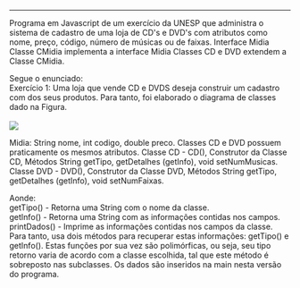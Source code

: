 ﻿----------------------------------------------------------------------------
Programa em Javascript de um exercício da UNESP que administra o sistema de cadastro de uma loja de CD's e DVD's com atributos como nome, preço, código, número de músicas ou de faixas.
Interface Midia
Classe CMidia implementa a interface Midia
Classes CD e DVD extendem a Classe CMidia.

Segue o enunciado:<br>
Exercício 1: Uma loja que vende CD e DVDS deseja construir um
cadastro com dos seus produtos. Para tanto, foi elaborado o diagrama
de classes dado na Figura.<br></br>
![](https://blogger.googleusercontent.com/img/b/R29vZ2xl/AVvXsEiSl4mxDwe2w0aFWl_70RchDka64LnDbp4JDugPiW0HtZcnhkDv7YMhu8v99tnE4WmXd6z5J9y1cM-xKh_1LbmAvz3zCIMI65Bx6BXTrmGdlKsKMcEgYmq-sKg55yTwmO6L1n44bGm1vcCa7vok9XprXutuVAVHSWENW_SP-PCNHSHRgQazcW7LJHeu/s668/poli3.png)

Midia: String nome, int codigo, double preco.
Classes CD e DVD possuem praticamente os mesmos atributos.
Classe CD - CD(), Construtor da Classe CD, Métodos String getTipo, getDetalhes (getInfo), void setNumMusicas.
Classe DVD - DVD(), Construtor da Classe DVD, Métodos String getTipo, getDetalhes (getInfo), void setNumFaixas.

Aonde:<br>
getTipo() - Retorna uma String com o nome da classe.<br>
getInfo() - Retorna uma String com as informações contidas nos
campos.<br>
printDados() - Imprime as informações contidas nos campos da classe.
Para tanto, usa dois métodos para recuperar estas
informações: getTipo() e getInfo(). Estas funções
por sua vez são polimórficas, ou seja, seu tipo retorno
varia de acordo com a classe escolhida, tal que este
método é sobreposto nas subclasses.
Os dados são inseridos na main nesta versão do programa.

